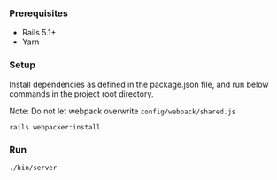 ### Prerequisites
- Rails 5.1+
- Yarn

### Setup

Install dependencies as defined in the package.json file, and run below commands in the project root directory.

Note: Do not let webpack overwrite `config/webpack/shared.js`
```
rails webpacker:install
```

### Run
```
./bin/server
```